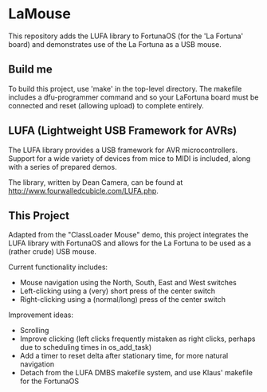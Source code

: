 # LaMouse
This repository adds the LUFA library to FortunaOS (for the 'La Fortuna' board) and demonstrates use of the La Fortuna as a USB mouse.

## Build me
To build this project, use 'make' in the top-level directory. The makefile includes a dfu-programmer command and so your LaFortuna board must be connected and reset (allowing upload) to complete entirely. 

## LUFA (Lightweight USB Framework for AVRs)
The LUFA library provides a USB framework for AVR microcontrollers. Support for a wide variety of devices from mice to MIDI is included, along with a series of prepared demos.

The library, written by Dean Camera, can be found at http://www.fourwalledcubicle.com/LUFA.php.

## This Project
Adapted from the "ClassLoader Mouse" demo, this project integrates the LUFA library with FortunaOS and allows for the La Fortuna to be used as a (rather crude) USB mouse. 

Current functionality includes:
- Mouse navigation using the North, South, East and West switches
- Left-clicking using a (very) short press of the center switch
- Right-clicking using a (normal/long) press of the center switch

Improvement ideas:
- Scrolling
- Improve clicking (left clicks frequently mistaken as right clicks, perhaps due to scheduling times in os_add_task)
- Add a timer to reset delta after stationary time, for more natural navigation
- Detach from the LUFA DMBS makefile system, and use Klaus' makefile for the FortunaOS


